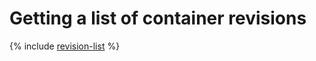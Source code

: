 # Getting a list of container revisions

{% include [revision-list](../../_includes/serverless-containers/revision-list.md) %}